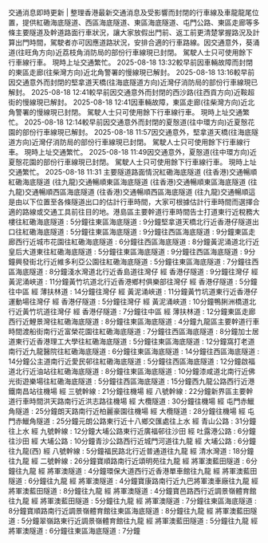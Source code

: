交通消息即時更新 | 整理香港最新交通消息及受影響而封閉的行車線及車龍龍尾位置，提供紅磡海底隧道、西區海底隧道、東區海底隧道、屯門公路、東區走廊等多條主要隧道及幹道路面行車狀況，讓大家放假出門前、返工前更清楚掌握路況及計算出門時間，駕駛者亦可因應道路狀況，安排合適的行車路線。因交通意外，葵涌道(往旺角方向)近荔枝角消防局的部份行車線現已封閉。 駕駛人士只可使用餘下行車線行車。 現時上址交通繁忙。 2025-08-18 13:32較早前因車輛故障而封閉的東區走廊(往柴灣方向)近北角警署的慢線現已解封。 2025-08-18 13:16較早前因交通意外而封閉的堅拿道天橋(往海底隧道方向)近灣仔消防局的部份行車線現已解封。 2025-08-18 12:41較早前因交通意外而封閉的西沙路(往西貢方向)近鞍超街的慢線現已解封。 2025-08-18 12:41因車輛故障，東區走廊(往柴灣方向)近北角警署的慢線現已封閉。 駕駛人士只可使用餘下行車線行車。 現時上址交通繁忙。 2025-08-18 12:14較早前因交通意外而封閉的夏慤道(往中環方向)近夏慤花園的部份行車線現已解封。 2025-08-18 11:57因交通意外，堅拿道天橋(往海底隧道方向)近灣仔消防局的部份行車線現已封閉。 駕駛人士只可使用餘下行車線行車。 現時上址交通繁忙。 2025-08-18 11:49因交通意外，夏慤道(往中環方向)近夏慤花園的部份行車線現已封閉。 駕駛人士只可使用餘下行車線行車。 現時上址交通繁忙。 2025-08-18 11:31 主要隧道路面情況紅磡海底隧道 (往香港)交通暢順紅磡海底隧道 (往九龍)交通暢順東區海底隧道 (往香港)交通暢順東區海底隧道 (往九龍)交通暢順西區海底隧道 (往香港)交通暢順西區海底隧道 (往九龍)交通暢順這是由以下位置至各條隧道出口的估計行車時間，大家可根據估計行車時間而選擇合適的路線或交通工具前往目的地。港島區主要幹道行車時間告士打道東行近稅務大樓往紅磡海底隧道 : 5分鐘往東區海底隧道 : 9分鐘堅拿道天橋北行近香港仔隧道出口往紅磡海底隧道 : 5分鐘往東區海底隧道 : 9分鐘往西區海底隧道 : 9分鐘東區走廊西行近城市花園往紅磡海底隧道 : 6分鐘往西區海底隧道 : 8分鐘黃泥涌道北行近皇后大道東往紅磡海底隧道 : 5分鐘往東區海底隧道 : 9分鐘往西區海底隧道 : 9分鐘興發街北行近維多利亞公園往紅磡海底隧道 : 5分鐘往東區海底隧道 : 7分鐘往西區海底隧道 : 8分鐘淺水灣道北行近香島道往灣仔 經 香港仔隧道 : 9分鐘往灣仔 經 黃泥涌峽道 : 11分鐘黃竹坑道北行近香港鄉村俱樂部往灣仔 經 香港仔隧道 : 5分鐘往中區 經 薄扶林道 : 14分鐘往灣仔 經 黃泥涌峽道 : 11分鐘黃竹坑道東行近香港仔運動場往灣仔 經 香港仔隧道 : 5分鐘往灣仔 經 黃泥涌峽道 : 10分鐘鴨脷洲橋道北行近黃竹坑道往灣仔 經 香港仔隧道 : 7分鐘往中區 經 薄扶林道 : 12分鐘東區走廊西行近鯉景灣往紅磡海底隧道 : 8分鐘往東區海底隧道 : 4分鐘九龍區主要幹道行車時間渡船街南行近富榮花園往紅磡海底隧道 : 7分鐘往西區海底隧道 : 8分鐘加士居道東行近香港理工大學往紅磡海底隧道 : 5分鐘往東區海底隧道 : 12分鐘窩打老道南行近九龍醫院往紅磡海底隧道 : 6分鐘往東區海底隧道 : 14分鐘往西區海底隧道 : 14分鐘公主道南行近愛民邨往紅磡海底隧道 : 5分鐘往西區海底隧道 : 12分鐘啟福道北行近油站往紅磡海底隧道 : 8分鐘往東區海底隧道 : 10分鐘漆咸道北南行近佛光街遊樂場往紅磡海底隧道 : 5分鐘往西區海底隧道 : 15分鐘西九龍公路西行近港鐵南昌站往機場 經 三號幹線 : 21分鐘往機場 經 八號幹線 : 22分鐘新界區主要幹道行車時間洪天路南行近洪志路往機場 經 大欖隧道 : 30分鐘往機場 經 屯門赤鱲角隧道 : 25分鐘朗天路南行近柏麗豪園往機場 經 大欖隧道 : 28分鐘往機場 經 屯門赤鱲角隧道 : 25分鐘元朗公路東行近十八鄉交匯處往上水 經 青山公路 : 31分鐘往上水 經 九號幹線 : 12分鐘大埔公路東行近廣福邨往沙田 經 吐露港公路 : 6分鐘往沙田 經 大埔公路 : 10分鐘青沙公路西行近城門河道往九龍 經 大埔公路 : 6分鐘往九龍(西) 經 八號幹線 : 5分鐘福民路北行近普通道往九龍 經 清水灣道 : 18分鐘往九龍 經 二號幹線 : 26分鐘寶順路南行近頌明苑往九龍 經 將軍澳藍田隧道 : 6分鐘往九龍 經 將軍澳隧道 : 4分鐘環保大道西行近香港單車館往九龍 經 將軍澳藍田隧道 : 6分鐘往九龍 經 將軍澳隧道 : 4分鐘寶康路南行近九巴將軍澳車廠往九龍 經 將軍澳藍田隧道 : 8分鐘往九龍 經 將軍澳隧道 : 4分鐘寶邑路西行近調景嶺體育館往九龍 經 將軍澳藍田隧道 : 5分鐘往九龍 經 將軍澳隧道 : 7分鐘往東區海底隧道 : 8分鐘寶順路南行近調景嶺體育館往東區海底隧道 : 8分鐘往九龍 經 將軍澳藍田隧道 : 5分鐘翠嶺路東行近調景嶺體育館往九龍 經 將軍澳藍田隧道 : 5分鐘往九龍 經 將軍澳隧道 : 6分鐘往東區海底隧道 : 7分鐘